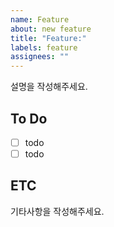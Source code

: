```yaml
---
name: Feature
about: new feature
title: "Feature:"
labels: feature
assignees: ""
---
```


설명을 작성해주세요.

## To Do

- [ ] todo
- [ ] todo

## ETC

기타사항을 작성해주세요.
